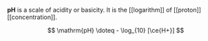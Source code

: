 **pH** is a scale of acidity or basicity. It is the [[logarithm]] of [[proton]] [[concentration]].

$$
\mathrm{pH} \doteq - \log_{10} [\ce{H+}]
$$